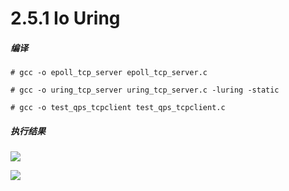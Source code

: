 # 2.5.1 Io Uring


##### 编译
```
# gcc -o epoll_tcp_server epoll_tcp_server.c

# gcc -o uring_tcp_server uring_tcp_server.c -luring -static

# gcc -o test_qps_tcpclient test_qps_tcpclient.c

```

##### 执行结果

![](https://disk.0voice.com/p/Qd)

![](https://disk.0voice.com/p/Qe)

